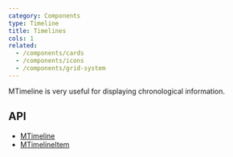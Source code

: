 ```yaml
---
category: Components
type: Timeline
title: Timelines
cols: 1
related:
  - /components/cards
  - /components/icons
  - /components/grid-system
---
```


MTimeline is very useful for displaying chronological information.

## API

- [MTimeline](/api/MTimeline)
- [MTimelineItem](/api/MTimelineItem)